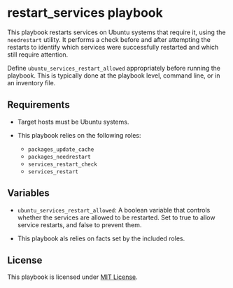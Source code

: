 # restart_services playbook

This playbook restarts services on Ubuntu systems that require it, using the `needrestart` utility. It performs a check before and after attempting the restarts to identify which services were successfully restarted and which still require attention.

Define `ubuntu_services_restart_allowed` appropriately before running the playbook. This is typically done at the playbook level, command line, or in an inventory file.

## Requirements

- Target hosts must be Ubuntu systems.

- This playbook relies on the following roles:
  - `packages_update_cache`
  - `packages_needrestart`
  - `services_restart_check`
  - `services_restart`

## Variables

- `ubuntu_services_restart_allowed`: A boolean variable that controls whether the services are allowed to be restarted. Set to true to allow service restarts, and false to prevent them.

- This playbook als relies on facts set by the included roles.

## License

This playbook is licensed under [MIT License](https://opensource.org/licenses/MIT).
